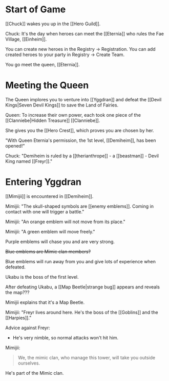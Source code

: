 # Start of Game
[[Chuck]] wakes you up in the [[Hero Guild]].

Chuck: It's the day when heroes can meet the [[Eternia]] who rules the Fae Village, [[Einheim]].

You can create new heroes in the Registry -> 
Registration.
You can add created heroes to your party in Registry -> Create Team.

You go meet the queen, [[Eternia]].
# Meeting the Queen
The Queen implores you to venture into [[Yggdran]] and defeat the [[Devil Kings|Seven Devil Kings]] to save the Land of Fairies.

Queen: To increase their own power, each took one piece of the [[Clanniebe|Hidden Treasure]] [[Clanniebe]].

She gives you the [[Hero Crest]], which proves you are chosen by her.

"With Queen Eternia's permission, the 1st level, [[Demiheim]], has been opened!"

Chuck: "Demiheim is ruled by a [[therianthrope]] - a [[beastman]] - Devil King named [[Freyr]]."
# Entering Yggdran
[[Mimijii]] is encountered in [[Demiheim]].

Mimijii: "The skull-shaped symbols are [[enemy emblems]]. Coming in contact with one will trigger a battle."

Mimijii: "An orange emblem will not move from its place."

Mimijii: "A green emblem will move freely."

Purple emblems will chase you and are very strong.

~~Blue emblems are Mimic clan members?~~

Blue emblems will run away from you and give lots of experience when defeated.

Ukabu is the boss of the first level.

After defeating Ukabu, a [[Map Beetle|strange bug]]
appears and reveals the map???

Mimijii explains that it's a Map Beetle.

Mimijii: "Freyr lives around here. He's the boss of the [[Goblins]] and the [[Harpies]]."

Advice against Freyr:
- He's very nimble, so normal attacks won't hit him.

Mimijii:
>We, the mimic clan, who manage this tower, will take you outside ourselves.

He's part of the Mimic clan.
